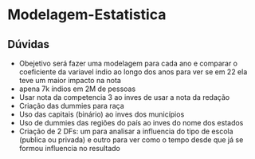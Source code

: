 # Modelagem-Estatistica

## Dúvidas
* Obejetivo será fazer uma modelagem para cada ano e comparar o coeficiente da variavel indio ao longo dos anos para ver se em 22 ela teve um maior impacto na nota
* apena 7k índios em 2M de pessoas
* Usar nota da competencia 3 ao inves de usar a nota da redação
* Criação das dummies para raça
* Uso das capitais (binário) ao inves dos municípios
* Uso de dummies das regiões do país ao inves do nome dos estados
* Criação de 2 DFs: um para analisar a influencia do tipo de escola (publica ou privada) e outro para ver como o tempo desde que já se formou influencia no resultado
